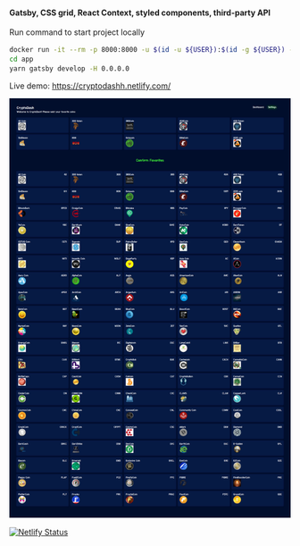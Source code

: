 #### Gatsby, CSS grid, React Context, styled components, third-party API

Run command to start project locally
```bash
docker run -it --rm -p 8000:8000 -u $(id -u ${USER}):$(id -g ${USER}) -v ${PWD}:/app node:12 /bin/bash
cd app
yarn gatsby develop -H 0.0.0.0
```

Live demo: https://cryptodashh.netlify.com/

![cryptodash screenshot](screenshot.png?raw=true "cryptodash screenshot")

[![Netlify Status](https://api.netlify.com/api/v1/badges/613142d6-3b53-4f91-b106-134266dfd87f/deploy-status)](https://app.netlify.com/sites/cryptodashh/deploys)
